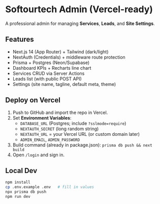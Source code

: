 # Softourtech Admin (Vercel-ready)

A professional admin for managing **Services**, **Leads**, and **Site Settings**.

## Features
- Next.js 14 (App Router) + Tailwind (dark/light)
- NextAuth (Credentials) + middleware route protection
- Prisma + Postgres (Neon/Supabase)
- Dashboard KPIs + Recharts line chart
- Services CRUD via Server Actions
- Leads list (with public POST API)
- Settings (site name, tagline, default meta, theme)

## Deploy on Vercel
1. Push to GitHub and import the repo in Vercel.
2. Set **Environment Variables**:
   - `DATABASE_URL` (Postgres; include `?sslmode=require`)
   - `NEXTAUTH_SECRET` (long random string)
   - `NEXTAUTH_URL` = your Vercel URL (or custom domain later)
   - `ADMIN_EMAIL`, `ADMIN_PASSWORD`
3. Build command (already in package.json): `prisma db push && next build`
4. Open `/login` and sign in.

## Local Dev
```bash
npm install
cp .env.example .env   # fill in values
npx prisma db push
npm run dev
```
